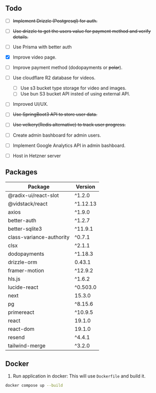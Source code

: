 ## Todo

- [ ] ~~Implement Drizzle (Postgresql) for auth.~~
- [ ] ~~Use drizzle to get the users value for payment method and verify details.~~
- [ ] Use Prisma with better auth
- [X] Improve video page.
- [ ] Improve payment method (dodopayments or ~~polar~~).
- [ ] Use cloudflare R2 database for videos.
    - [ ] Use s3 bucket type storage for video and images.
    - [ ] Use bun S3 bucket API insted of using external API.
- [ ] Improved UI/UX.
- [ ] ~~Use SpringBoot3 API to store user data.~~
- [ ] ~~Use velkery(Redis alternative) to track user progress.~~
- [ ] Create admin bashboard for admin users.
- [ ] Implement Google Analytics API in admin bashboard.
- [ ] Host in Hetzner server


## Packages

| Package                        | Version    |
|-------------------------------|------------|
| @radix-ui/react-slot          | ^1.2.0     |
| @vidstack/react               | ^1.12.13   |
| axios                         | ^1.9.0     |
| better-auth                   | ^1.2.7     |
| better-sqlite3                | ^11.9.1    |
| class-variance-authority      | ^0.7.1     |
| clsx                          | ^2.1.1     |
| dodopayments                  | ^1.18.3    |
| drizzle-orm                   | 0.43.1     |
| framer-motion                 | ^12.9.2    |
| hls.js                        | ^1.6.2     |
| lucide-react                  | ^0.503.0   |
| next                          | 15.3.0     |
| pg                            | ^8.15.6    |
| primereact                    | ^10.9.5    |
| react                         | 19.1.0     |
| react-dom                     | 19.1.0     |
| resend                        | ^4.4.1     |
| tailwind-merge                | ^3.2.0     |


## Docker

1. Run application in docker: This will use `Dockerfile` and build it.

```bash
docker compose up --build
```
